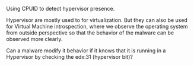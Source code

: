 Using CPUID to detect hypervisor presence. 


Hypervisor are mostly used to for virtualization. But they can also be used for Virtual Machine introspection, where we observe the operating system from outside perspective so that the behavior of the malware can be observed more clearly. 



Can a malware modify it behavior if it knows that it is running in a Hypervisor by checking the edx:31 (hypervisor bit)?

